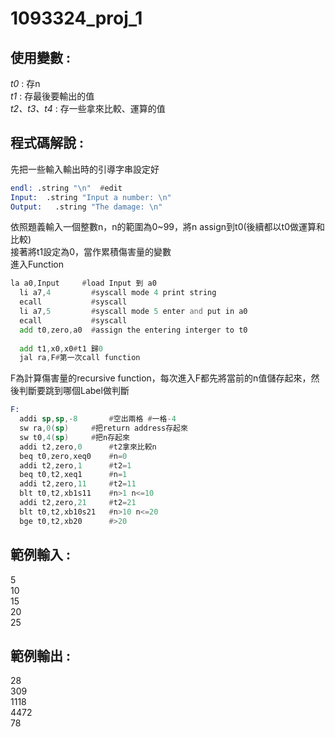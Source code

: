 # 1093324_proj_1

## 使用變數 :
  _t0_ : 存n\
  _t1_ : 存最後要輸出的值\
  _t2、t3、t4_ : 存一些拿來比較、運算的值
## 程式碼解說 :
  先把一些輸入輸出時的引導字串設定好
  ```asm
  endl:	.string "\n"  #edit
  Input:  .string "Input a number: \n"
  Output:	.string "The damage: \n"
  ```
  依照題義輸入一個整數n，n的範圍為0~99，將n assign到t0(後續都以t0做運算和比較)\
  接著將t1設定為0，當作累積傷害量的變數\
  進入Function
  ```asm
  la a0,Input     #load Input 到 a0
	li a7,4         #syscall mode 4 print string
	ecall           #syscall
	li a7,5         #syscall mode 5 enter and put in a0
	ecall           #syscall
	add t0,zero,a0  #assign the entering interger to t0
	
	add t1,x0,x0#t1 歸0
	jal ra,F#第一次call function
  ```
  F為計算傷害量的recursive function，每次進入F都先將當前的n值儲存起來，然後判斷要跳到哪個Label做判斷
  ```asm
  F:
	addi sp,sp,-8		#空出兩格 #一格-4
	sw ra,0(sp)		#把return address存起來
	sw t0,4(sp)		#把n存起來
	addi t2,zero,0		#t2拿來比較n
	beq t0,zero,xeq0	#n=0
	addi t2,zero,1		#t2=1
	beq t0,t2,xeq1		#n=1
	addi t2,zero,11		#t2=11
	blt t0,t2,xb1s11	#n>1 n<=10
	addi t2,zero,21		#t2=21
	blt t0,t2,xb10s21	#n>10 n<=20
	bge t0,t2,xb20		#>20
  ```
## 範例輸入 :
  5\
  10\
  15\
  20\
  25
## 範例輸出 :
  28\
  309\
  1118\
  4472\
  78

